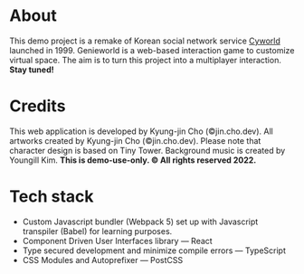 # About

This demo project is a remake of Korean social network service [Cyworld](https://cyworld.com/) launched in 1999. Genieworld is a web-based interaction game to customize virtual space. The aim is to turn this project into a multiplayer interaction. <strong>Stay tuned!</strong>

# Credits
This web application is developed by Kyung-jin Cho (©jin.cho.dev). All artworks created by Kyung-jin Cho (©jin.cho.dev). Please note that character design is based on Tiny Tower. Background music is created by Youngill Kim.
<strong>This is demo-use-only. © All rights reserved 2022.</strong>

# Tech stack
<ul>
<li> Custom Javascript bundler (Webpack 5) set up with Javascript transpiler (Babel) for learning purposes. </li>
  <li> Component Driven User Interfaces library — React </li>
  <li> Type secured development and minimize compile errors — TypeScript </li>
  <li> CSS Modules and Autoprefixer — PostCSS </li>
  </ul>
